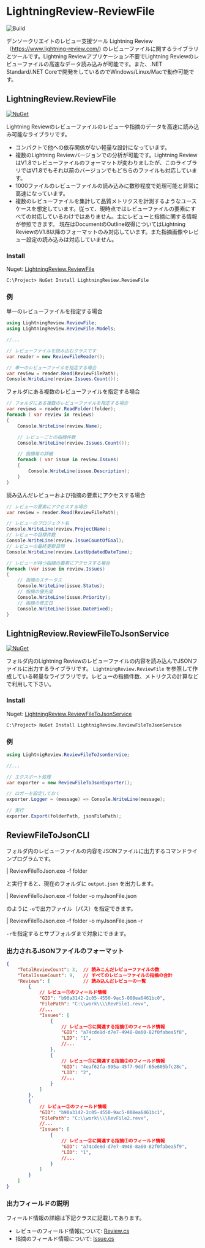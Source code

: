 # LightningReview-ReviewFile

![Build](https://img.shields.io/github/workflow/status/denso-create/LightningReview-ReviewFile/Build)

デンソークリエイトのレビュー支援ツール Lightning Review（https://www.lightning-review.com/) のレビューファイルに関するライブラリとツールです。Lightning Reviewアプリケーション不要でLightning Reviewのレビューファイルの高速なデータ読み込みが可能です。また、.NET Standard/.NET Coreで開発をしているのでWindows/Linux/Macで動作可能です。


## LightningReview.ReviewFile

[![NuGet](https://img.shields.io/nuget/v/LightningReview.ReviewFile.svg)](http://nuget.org/packages/LightningReview.ReviewFile)

Lightning Reviewのレビューファイルのレビューや指摘のデータを高速に読み込み可能なライブラリです。

* コンパクトで他への依存関係がない軽量な設計になっています。
* 複数のLightning Reviewバージョンでの分析が可能です。Lightning ReviewはV1.8でレビューファイルのフォーマットが変わりましたが、このライブラリではV1.8でもそれ以前のバージョンでもどちらのファイルも対応しています。
* 1000ファイルのレビューファイルの読み込みに数秒程度で処理可能と非常に高速になっています。
* 複数のレビューファイルを集計して品質メトリクスを計測するようなユースケースを想定しています。従って、現時点ではレビューファイルの要素にすべての対応しているわけではありません。主にレビューと指摘に関する情報が参照できます。 現在はDocumentのOutline取得についてはLightning ReviewのV1.8以降のフォーマットのみ対応しています。また指摘画像やレビュー設定の読み込みは対応していません。

### Install

Nuget: [LightningReview.ReviewFile](https://www.nuget.org/packages/LightningReview.ReviewFile/)

```
C:\Project> NuGet Install LightningReview.ReviewFile
```
### 例
単一のレビューファイルを指定する場合

```cs
using LightningReview.ReviewFile;
using LightningReview.ReviewFile.Models;

//...

// レビューファイルを読み込むクラスです
var reader = new ReviewFileReader();

// 単一のレビューファイルを指定する場合
var review = reader.Read(ReviewFilePath);
Console.WriteLine(review.Issues.Count());
```

フォルダにある複数のレビューファイルを指定する場合
```cs
// フォルダにある複数のレビューファイルを指定する場合
var reviews = reader.ReadFolder(folder);
foreach ( var review in reviews)
{
    Console.WriteLine(review.Name);

    // レビューごとの指摘件数
    Console.WriteLine(review.Issues.Count());

    // 指摘毎の詳細
    foreach ( var issue in review.Issues)
    {
        Console.WriteLine(issue.Description);
    }
}
```

読み込んだレビューおよび指摘の要素にアクセスする場合
```cs
// レビューの要素にアクセスする場合
var review = reader.Read(ReviewFilePath);

// レビューのプロジェクト名
Console.WriteLine(review.ProjectName);
// レビューの目標件数
Console.WriteLine(review.IssueCountOfGoal);
// レビューの最終更新日時
Console.WriteLine(review.LastUpdatedDateTime);

// レビューが持つ指摘の要素にアクセスする場合
foreach (var issue in review.Issues)
{
	// 指摘のステータス
	Console.WriteLine(issue.Status);
    // 指摘の優先度
	Console.WriteLine(issue.Priority);
    // 指摘の修正日
    Console.WriteLine(issue.DateFixed);
}
```

## LightnigReview.ReviewFileToJsonService

[![NuGet](https://img.shields.io/nuget/v/LightningReview.ReviewFileToJsonService.svg)](http://nuget.org/packages/LightningReview.ReviewFileToJsonService)

フォルダ内のLightning Reviewのレビューファイルの内容を読み込んでJSONファイルに出力するライブラリです。
`LightningReview.ReviewFile` を参照して作成している軽量なライブラリです。レビューの指摘件数、メトリクスの計算などで利用して下さい。


### Install

Nuget: [LightningReview.ReviewFileToJsonService](https://www.nuget.org/packages/LightningReview.ReviewFileToJsonService/)

```
C:\Project> NuGet Install LightnigReview.ReviewFileToJsonService
```


### 例

```cs
using LightnigReview.ReviewFileToJsonService;

//...

// エクスポート処理
var exporter = new ReviewFileToJsonExporter();

// ロガーを設定しておく
exporter.Logger = (message) => Console.WriteLine(message);

// 実行
exporter.Export(folderPath, jsonFilePath);
```


## ReviewFileToJsonCLI

フォルダ内のレビューファイルの内容をJSONファイルに出力するコマンドラインプログラムです。

| ReviewFileToJson.exe -f folder

と実行すると、現在のフォルダに `output.json` を出力します。

| ReviewFileToJson.exe -f folder -o myJsonFile.json

のように `-o`で出力ファイル（パス）を指定できます。

| ReviewFileToJson.exe -f folder -o myJsonFile.json -r

`-r`を指定するとサブフォルダまで対象にできます。

### 出力されるJSONファイルのフォーマット

```json 
{
    "TotalReviewCount": 3,  // 読みこんだレビューファイルの数
    "TotalIssueCount": 9,   // すべてのレビューファイルの指摘の合計
    "Reviews": [            // 読み込んだレビューの一覧 
        {
            // レビュー①のフィールド情報
            "GID": "b90a3142-2c05-4550-9ac5-008ea6461bc0",
            "FilePath": "C:\\work\\\\RevFile1.revx",
            //...
            "Issues": [
                {
                    // レビュー①に関連する指摘①のフィールド情報
                    "GID": "a74cde8d-d7e7-4948-8a60-82f0fabea5f8",
                    "LID": "1",
                    //...
                },
                {
                    // レビュー①に関連する指摘②のフィールド情報
                    "GID": "4eaf62fa-995a-45f7-9ddf-65e605bfc28c",
                    "LID": "2",
                    //...
                }
            ]  
        },
        {
            // レビュー②のフィールド情報
            "GID": "b90a3142-2c05-4550-9ac5-008ea6461bc1",
            "FilePath": "C:\\work\\\\RevFile2.revx",
            //...
            "Issues": [
                {
                    // レビュー②に関連する指摘①のフィールド情報
                    "GID": "a74cde8d-d7e7-4948-8a60-82f0fabea5f9",
                    "LID": "1",
                    //...
                }
            ]
        }
    ]
}
``` 
### 出力フィールドの説明
フィールド情報の詳細は下記クラスに記載してあります。
- レビューのフィールド情報について: [Review.cs](https://github.com/denso-create/LightningReview-ReviewFile/blob/master/src/ReviewFileToJsonService/Models/Review.cs)
- 指摘のフィールド情報について: [Issue.cs](https://github.com/denso-create/LightningReview-ReviewFile/blob/master/src/ReviewFileToJsonService/Models/Issue.cs)